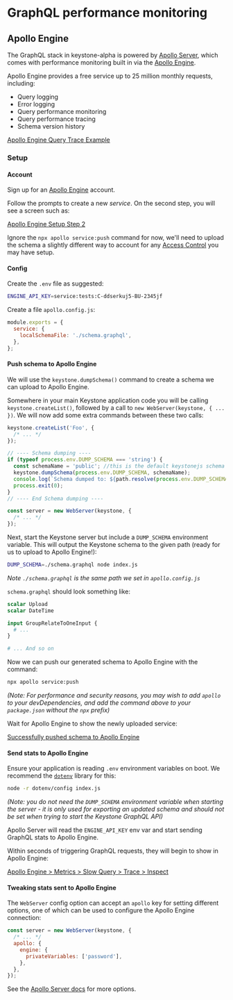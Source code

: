 <!--[meta]
section: guides
title: Performance monitoring
subSection: graphql
order: 2
[meta]-->

# GraphQL performance monitoring

## Apollo Engine

The GraphQL stack in keystone-alpha is powered by [Apollo Server](https://www.apollographql.com/docs/apollo-server/),
which comes with performance monitoring built in via the [Apollo Engine](https://engine.apollographql.com).

Apollo Engine provides a free service up to 25 million monthly requests,
including:

- Query logging
- Error logging
- Query performance monitoring
- Query performance tracing
- Schema version history

[Apollo Engine Query Trace Example](./apollo-engine-trace.png)

### Setup

#### Account

Sign up for an [Apollo Engine](https://engine.apollographql.com) account.

Follow the prompts to create a new _service_.
On the second step, you will see a screen such as:

[Apollo Engine Setup Step 2](./apollo-engine-step-2.png)

Ignore the `npx apollo service:push` command for now,
we'll need to upload the schema a slightly different way to account for any
[Access Control](/docs/guides/access-control.md) you may have setup.

#### Config

Create the `.env` file as suggested:

```bash
ENGINE_API_KEY=service:tests:C-ddserkuj5-BU-2345jf
```

Create a file `apollo.config.js`:

```javascript
module.exports = {
  service: {
    localSchemaFile: './schema.graphql',
  },
};
```

#### Push schema to Apollo Engine

We will use the `keystone.dumpSchema()` command to create a schema we can upload
to Apollo Engine.

Somewhere in your main Keystone application code you will be calling
`keystone.createList()`, followed by a call to `new WebServer(keystone, { ... })`.
We will now add some extra commands between these two calls:

```javascript
keystone.createList('Foo', {
  /* ... */
});

// ---- Schema dumping ----
if (typeof process.env.DUMP_SCHEMA === 'string') {
  const schemaName = 'public'; //this is the default keystonejs schema name
  keystone.dumpSchema(process.env.DUMP_SCHEMA, schemaName);
  console.log(`Schema dumped to: ${path.resolve(process.env.DUMP_SCHEMA)}`);
  process.exit(0);
}
// ---- End Schema dumping ----

const server = new WebServer(keystone, {
  /* ... */
});
```

Next, start the Keystone server but include a `DUMP_SCHEMA` environment variable.
This will output the Keystone schema to the given path
(ready for us to upload to Apollo Engine!):

```bash
DUMP_SCHEMA=./schema.graphql node index.js
```

_Note `./schema.graphql` is the same path we set in `apollo.config.js`_

`schema.graphql` should look something like:

```graphql
scalar Upload
scalar DateTime

input GroupRelateToOneInput {
  # ...
}

# ... And so on
```

Now we can push our generated schema to Apollo Engine with the command:

```bash
npx apollo service:push
```

_(Note: For performance and security reasons,
you may wish to add `apollo` to your devDependencies,
and add the command above to your `package.json` without the `npx` prefix)_

Wait for Apollo Engine to show the newly uploaded service:

[Successfully pushed schema to Apollo Engine](./apollo-engine-pushed-schema.png)

#### Send stats to Apollo Engine

Ensure your application is reading `.env` environment variables on boot.
We recommend the [`dotenv`](https://www.npmjs.com/package/dotenv) library for this:

```bash
node -r dotenv/config index.js
```

_(Note: you do not need the `DUMP_SCHEMA` environment variable when starting the
server - it is only used for exporting an updated schema and should not be set
when trying to start the Keystone GraphQL API)_

Apollo Server will read the `ENGINE_API_KEY` env var and start sending GraphQL
stats to Apollo Engine.

Within seconds of triggering GraphQL requests, they will begin to show in Apollo
Engine:

[Apollo Engine > Metrics > Slow Query > Trace > Inspect](./apollo-engine-metrics-usage.gif)

#### Tweaking stats sent to Apollo Engine

The `WebServer` config option can accept an `apollo` key for setting different
options, one of which can be used to configure the Apollo Engine connection:

```javascript
const server = new WebServer(keystone, {
  /* ... */
  apollo: {
    engine: {
      privateVariables: ['password'],
    },
  },
});
```

See the [Apollo Server docs](https://www.apollographql.com/docs/apollo-server/api/apollo-server.html#EngineReportingOptions) for more options.
